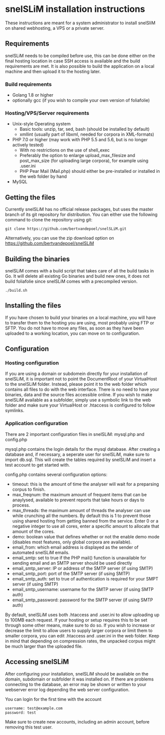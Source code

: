 # snelSLiM installation instructions

These instructions are meant for a system administrator to install snelSliM on shared webhosting, a VPS or a private server. 

## Requirements

snelSLiM needs to be compiled before use, this can be done either on the final hosting location in case SSH access is available and the build requirements are met. It is also possible to build the application on a local machine and then upload it to the hosting later.

### Build requirements

* Golang 1.8 or higher
* optionally gcc (if you wish to compile your own version of foliafolie)

### Hosting/VPS/Server requirements

* Unix-style Operating system
  * Basic tools: unzip, tar, sed, bash (should be installed by default)
  * xmllint (usually part of libxml, needed for corpora in XML-formats)
* PHP 7.0 or higher (may work with PHP 5.5 and 5.6, but is no longer actively tested)
  * With no restrictions on the use of shell_exec
  * Preferably the option to enlarge upload_max_filesize and post_max_size (for uploading large corpora), for example using .user.ini
  * PHP Pear Mail (Mail.php) should either be pre-installed or installed in the web folder by hand
* MySQL

## Getting the files

Currently snelSLiM has no official release packages, but uses the master branch of its git repository for distribution. 
You can either use the following command to clone the repository using git:
```
git clone https://github.com/bertvandepoel/snelSLiM.git
```

Alternatively, you can use the zip download option on https://github.com/bertvandepoel/snelSLiM

## Building the binaries

snelSLiM comes with a build script that takes care of all the build tasks in Go. It will delete all existing Go binaries and build new ones, it does not build foliafolie since snelSLiM comes with a precompiled version.
```
./build.sh
```

## Installing the files

If you have chosen to build your binaries on a local machine, you will have to transfer them to the hosting you are using, most probably using FTP or SFTP. You do not have to move any files, as soon as they have been uploaded to a working location, you can move on to configuration.

## Configuration

### Hosting configuration

If you are using a domain or subdomein directly for your installation of snelSLiM, it is important not to point the DocumentRoot of your VirtualHost to the snelSLiM folder. Instead, please point it to the web folder which contains all files to do with the web interface. There is no need to have your binaries, data and the source files accessible online.
If you wish to make snelSLiM available as a subfolder, simply use a symbolic link to the web folder and make sure your VirtualHost or .htaccess is configured to follow symlinks.

### Application configuration

There are 2 important configuration files in snelSLiM: mysql.php and config.php

mysql.php contains the login details for the mysql database. After creating a database and, if necessary, a seperate user for snelSLiM, make sure to import db.sql. This will create the tables required by snelSLiM and insert a test account to get started with. 

config.php contains several configuration options:
* timeout: this is the amount of time the analyser will wait for a preparsing corpus to finish.
* max_freqnum: the maximum amount of frequent items that can be anaylysed, available to prevent reports that take hours or days to process.
* max_threads: the maximum amount of threads the analyser can use while crunching all the numbers. By default this is 1 to prevent those using shared hosting from getting banned from the service. Enter 0 or a negative integer to use all cores, enter a specific amount to allocate that amount of the cores.
* demo: boolean value that defines whether or not the enable demo mode (disables most features, only global corpora are available).
* email_from: which email address is displayed as the sender of automated snelSLiM emails.
* email_smtp: set to true if the PHP mail() function is unavailable for sending email and an SMTP server should be used directly
* email_smtp_server: IP or address of the SMTP server (if using SMTP)
* email_smtp_port: port of the SMTP server (if using SMTP)
* email_smtp_auth: set to true of authentication is required for your SMPT server (if using SMTP)
* email_smtp_username: username for the SMTP server (if using SMTP auth)
* email_smtp_password: password for the SMTP server (if using SMTP auth)

By default, snelSLiM uses both .htaccess and .user.ini to allow uploading up to 100MB each request. If your hosting or setup requires this to be set through some other means, make sure to do so. If you wish to increase or decrease the limit to allow users to supply larger corpora or limit them to smaller corpora, you can edit .htaccess and .user.ini in the web folder. Keep in mind that depending on compression rates, the unpacked corpus might be much larger than the uploaded file.

## Accessing snelSLiM

After configuring your installation, snelSLiM should be available on the domain, subdomain or subfolder it was installed on. If there are problems connecting to the database, an error may be shown or written to your webserver error log depending the web server configuration.

You can login for the first time with the account
```
username: test@example.com
password: test
```

Make sure to create new accounts, including an admin account, before removing this test user. 

